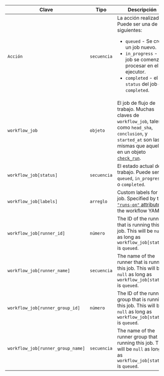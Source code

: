 | Clave                             | Tipo        | Descripción                                                                                                                                                                          |
| --------------------------------- | ----------- | ------------------------------------------------------------------------------------------------------------------------------------------------------------------------------------ |
| `Acción`                          | `secuencia` | La acción realizada. Puede ser una de las siguientes: <ul><li> `queued` - Se creó un job nuevo.</li><li> `in_progress` - El job se comenzó a procesar en el ejecutor.</li><li> `completed` - el `status` del job es `completed`.</li></ul>                                                                                                       |
| `workflow_job`                    | `objeto`    | El job de flujo de trabajo. Muchas claves de `workflow_job`, tales como `head_sha`, `conclusion`, y `started_at` son las mismas que aquellas en un objeto [`check_run`](#check_run). |
| `workflow_job[status]`            | `secuencia` | El estado actual del trabajo. Puede ser `queued`, `in_progress`, o `completed`.                                                                                                      |
| `workflow_job[labels]`            | `arreglo`   | Custom labels for the job. Specified by the [`"runs-on"` attribute](/actions/reference/workflow-syntax-for-github-actions#jobsjob_idruns-on) in the workflow YAML.                   |
| `workflow_job[runner_id]`         | `número`    | The ID of the runner that is running this job. This will be `null` as long as `workflow_job[status]` is `queued`.                                                                    |
| `workflow_job[runner_name]`       | `secuencia` | The name of the runner that is running this job. This will be `null` as long as `workflow_job[status]` is `queued`.                                                                  |
| `workflow_job[runner_group_id]`   | `número`    | The ID of the runner group that is running this job. This will be `null` as long as `workflow_job[status]` is `queued`.                                                              |
| `workflow_job[runner_group_name]` | `secuencia` | The name of the runner group that is running this job. This will be `null` as long as `workflow_job[status]` is `queued`.                                                            |
